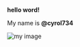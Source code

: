 **hello word!**

My name is **@cyrol734**

![my image](https://img.freepik.com/free-photo/medium-shot-man-wearing-vr-glasses_23-2150394443.jpg?size=626&ext=jpg)


